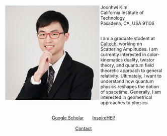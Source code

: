 <div class="container">
  <div class="container">
    <div style="float:left; margin: 3px 3px 3px 3px">
      <img src="/images/amiti22-8a-square-med.jpg" style="max-height:300px">
    </div>
    <p>
      Joonhwi Kim
      <br>
      California Institute of Technology
      <br>
      Pasadena, CA, USA 91106
    </p>
  </div>
  <br>
  <!-- I am a graduate student at Caltech, working on Scattering Amplitudes. In a sense, I am a “relativist” learning how to rethink the very notion of spacetime and gravity from amplitudes in quantum field theory. Specifically, my current interests are color-kinematics duality and twistor theory. More generally, I am interested in geometrical approaches to physics. -->
  I am a graduate student at <a href="https://pma.caltech.edu/people/joonhwi-kim">Caltech</a>,
  working on Scattering Amplitudes.
  I am currently interested in 
  color-kinematics duality,
  twistor theory,
  and quantum field theoretic approach to general relativity.
  Ultimately, I want to understand how quantum physics reshapes the notion of spacetime.
  Generally, I am interested in geometrical approaches to physics.
</div>

<div class="container">
  <p style="text-align:center">
    <br>
    <a href="https://scholar.google.com/citations?user=A15RZN4AAAAJ">Google Scholar</a>
    &nbsp;&nbsp;&nbsp;&nbsp;&nbsp;
    <a href="https://inspirehep.net/authors/1926101">InspireHEP</a>
    <br>
    &nbsp;
    <br>
    <a href="/contact/index.html">Contact </a>
  </p>
</div>


